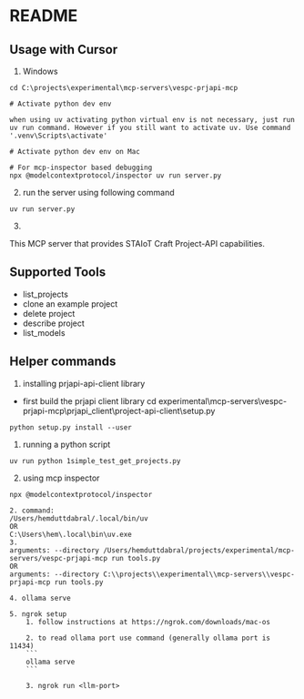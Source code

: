 # README

## Usage with Cursor

1. Windows
```
cd C:\projects\experimental\mcp-servers\vespc-prjapi-mcp

# Activate python dev env

when using uv activating python virtual env is not necessary, just run uv run command. However if you still want to activate uv. Use command  '.venv\Scripts\activate'

# Activate python dev env on Mac

# For mcp-inspector based debugging
npx @modelcontextprotocol/inspector uv run server.py
```

2. run the server using following command

```
uv run server.py
```

3. 

This MCP server that provides STAIoT Craft Project-API capabilities. 

## Supported Tools
- list_projects
- clone an example project
- delete project
- describe project
- list_models

## Helper commands

1. installing prjapi-api-client library
- first build the prjapi client library
cd experimental\mcp-servers\vespc-prjapi-mcp\prjapi_client\project-api-client\setup.py
```
python setup.py install --user
```


1. running a python script
```
uv run python 1simple_test_get_projects.py
```

2. using mcp inspector
```
npx @modelcontextprotocol/inspector

2. command: 
/Users/hemduttdabral/.local/bin/uv
OR
C:\Users\hem\.local\bin\uv.exe
3. 
arguments: --directory /Users/hemduttdabral/projects/experimental/mcp-servers/vespc-prjapi-mcp run tools.py
OR
arguments: --directory C:\\projects\\experimental\\mcp-servers\\vespc-prjapi-mcp run tools.py

4. ollama serve

5. ngrok setup 
    1. follow instructions at https://ngrok.com/downloads/mac-os

    2. to read ollama port use command (generally ollama port is 11434)
    ```
    ollama serve
    ```

    3. ngrok run <llm-port>
